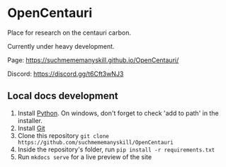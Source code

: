 # OpenCentauri

Place for research on the centauri carbon.

Currently under heavy development.

Page: https://suchmememanyskill.github.io/OpenCentauri/

Discord: https://discord.gg/t6Cft3wNJ3

## Local docs development

1. Install [Python](https://www.python.org/). On windows, don't forget to check 'add to path' in the installer.
1. Install [Git](https://git-scm.com/)
1. Clone this repository `git clone https://github.com/suchmememanyskill/OpenCentauri`
1. Inside the repository's folder, run `pip install -r requirements.txt`
1. Run `mkdocs serve` for a live preview of the site